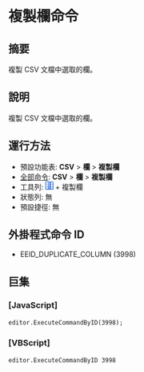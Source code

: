 # 複製欄命令

## 摘要

複製 CSV 文檔中選取的欄。

## 說明

複製 CSV 文檔中選取的欄。

## 運行方法

- 預設功能表: **CSV** \> **欄** \> **複製欄**
- [全部命令](../tools/all_commands): **CSV** \> **欄** \> **複製欄**
- 工具列: ![](../../images/columns_separators.png) \+ 複製欄
- 狀態列: 無
- 預設捷徑: 無

## 外掛程式命令 ID

- EEID\_DUPLICATE\_COLUMN (3998)

## 巨集

### \[JavaScript\]

```
editor.ExecuteCommandByID(3998);
```

### \[VBScript\]

```
editor.ExecuteCommandByID 3998
```
